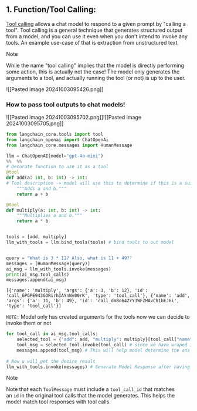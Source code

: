 ## 1. Function/Tool Calling:

[Tool calling](https://python.langchain.com/docs/concepts/#functiontool-calling) allows a chat model to respond to a given prompt by "calling a tool". Tool calling is a general technique that generates structured output from a model, and you can use it even when you don't intend to invoke any tools. An example use-case of that is extraction from unstructured text.

>[!NOTE]
>While the name "tool calling" implies that the model is directly performing some action, this is actually not the case! The model only generates the arguments to a tool, and actually running the tool (or not) is up to the user.


![[Pasted image 20241003095426.png]]

### How to pass tool outputs to chat models!

![[Pasted image 20241003095702.png]]![[Pasted image 20241003095705.png]]

```python
from langchain_core.tools import tool
from langchain_openai import ChatOpenAi
from langchain_core.messages import HumanMessage

llm = ChatOpenAI(model="gpt-4o-mini")
%%  %%
# Decorate function to use it as a tool
@tool
def add(a: int, b: int) -> int:
# Tool description -> model will use this to determine if this is a suitable tool for a task or not
    """Adds a and b.""" 
    return a + b

@tool
def multiply(a: int, b: int) -> int:
    """Multiplies a and b."""
    return a * b


tools = [add, multiply]
llm_with_tools = llm.bind_tools(tools) # bind tools to out model


query = "What is 3 * 12? Also, what is 11 + 49?"  
messages = [HumanMessage(query)]    
ai_msg = llm_with_tools.invoke(messages)  
print(ai_msg.tool_calls)  
messages.append(ai_msg)
```

```Shell
[{'name': 'multiply', 'args': {'a': 3, 'b': 12}, 'id': 'call_GPGPE943GORirhIAYnWv00rK', 'type': 'tool_call'}, {'name': 'add', 'args': {'a': 11, 'b': 49}, 'id': 'call_dm8o64ZrY3WFZHAvCh1bEJ6i', 'type': 'tool_call'}]
```

`NOTE:` Model only has created arguments for the tools now we can decide to invoke them or not

```python
for tool_call in ai_msg.tool_calls:
    selected_tool = {"add": add, "multiply": multiply}[tool_call["name"].lower()]
    tool_msg = selected_tool.invoke(tool_call) # since we have wraped it using @tool else use eval()
    messages.append(tool_msg) # This will help model determine the ans for each tool call model think off
    
# Now u will get the dezire result
llm_with_tools.invoke(messages) # Generate Model Response after having answer
```

>[!NOTE]
>Note that each `ToolMessage` must include a `tool_call_id` that matches an `id` in the original tool calls that the model generates. This helps the model match tool responses with tool calls.
